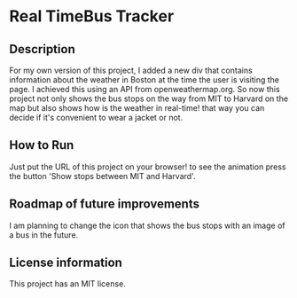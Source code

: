 # Real TimeBus Tracker
## Description
For my own version of this project, I added a new div that contains information about the weather in Boston at the time the user is visiting the page. I achieved this using an API from openweathermap.org. So now this project not only shows the bus stops on the way from MIT to Harvard on the map but also shows how is the weather in real-time! that way you can decide if it's convenient to wear a jacket or not.
## How to Run
Just put the URL of this project on your browser! to see the animation press the button 'Show stops between MIT and Harvard'.
## Roadmap of future improvements
I am planning to change the icon that shows the bus stops with an image of a bus in the future.
## License information
This project has an MIT license.
